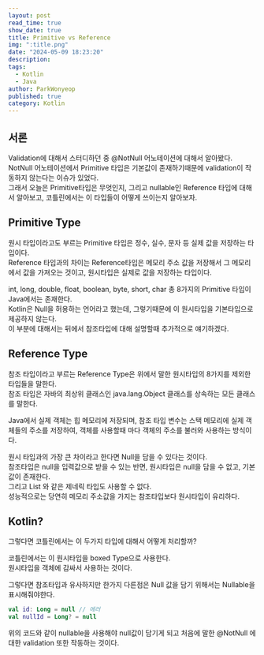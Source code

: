 ```yaml
---
layout: post
read_time: true
show_date: true
title: Primitive vs Reference
img: ":title.png"
date: "2024-05-09 18:23:20"
description: 
tags:
  - Kotlin
  - Java
author: ParkWonyeop
published: true
category: Kotlin
---
```

## 서론

Validation에 대해서 스터디하던 중 @NotNull 어노테이션에 대해서 알아봤다.  
NotNull 어노테이션에서 Primitive 타입은 기본값이 존재하기때문에 validation이 작동하지 않는다는 이슈가 있었다.  
그래서 오늘은 Primitive타입은 무엇인지, 그리고 nullable인 Reference 타입에 대해서 알아보고, 코틀린에서는 이 타입들이 어떻게 쓰이는지 알아보자.  

## Primitive Type

원시 타입이라고도 부르는 Primitive 타입은 정수, 실수, 문자 등 실제 값을 저장하는 타입이다.  
Reference 타입과의 차이는 Reference타입은 메모리 주소 값을 저장해서 그 메모리에서 값을 가져오는 것이고, 원시타입은 실제로 값을 저장하는 타입이다.  

int, long, double, float, boolean, byte, short, char 총 8가지의 Primitive 타입이 Java에서는 존재한다.  
Kotlin은 Null을 허용하는 언어라고 했는데, 그렇기때문에 이 원시타입을 기본타입으로 제공하지 않는다.  
이 부분에 대해서는 뒤에서 참조타입에 대해 설명할때 추가적으로 얘기하겠다.  

## Reference Type

참조 타입이라고 부르는 Reference Type은 위에서 말한 원시타입의 8가지를 제외한 타입들을 말한다.  
참조 타입은 자바의 최상위 클래스인 java.lang.Object 클래스를 상속하는 모든 클래스를 말한다.  

Java에서 실제 객체는 힙 메모리에 저장되며, 참조 타입 변수는 스택 메모리에 실제 객체들의 주소를 저장하여, 객체를 사용할때 마다 객체의 주소를 불러와 사용하는 방식이다.  

원시 타입과의 가장 큰 차이라고 한다면 Null을 담을 수 있다는 것이다.  
참조타입은 null을 입력값으로 받을 수 있는 반면, 원시타입은 null을 담을 수 없고, 기본값이 존재한다.  
그리고 List<T> 와 같은 제네릭 타입도 사용할 수 없다.  
성능적으로는 당연히 메모리 주소값을 가지는 참조타입보다 원시타입이 유리하다.  

## Kotlin?

그렇다면 코틀린에서는 이 두가지 타입에 대해서 어떻게 처리할까?  

코틀린에서는 이 원시타입을 boxed Type으로 사용한다.  
원시타입을 객체에 감싸서 사용하는 것이다.  

그렇다면 참조타입과 유사하지만 한가지 다른점은 Null 값을 담기 위해서는 Nullable을 표시해줘야한다.  

```Kotlin
val id: Long = null // 에러
val nullId = Long? = null
```

위의 코드와 같이 nullable을 사용해야 null값이 담기게 되고 처음에 말한 @NotNull 에 대한 validation 또한 작동하는 것이다.  